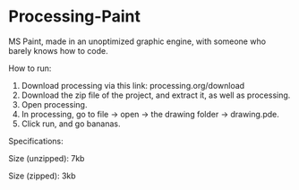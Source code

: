 # Processing-Paint
MS Paint, made in an unoptimized graphic engine, with someone who barely knows how to code.


How to run:

1. Download processing via this link: processing.org/download
2. Download the zip file of the project, and extract it, as well as processing.
3. Open processing.
4. In processing, go to file -> open -> the drawing folder -> drawing.pde.
5. Click run, and go bananas.

Specifications:

Size (unzipped): 7kb

Size (zipped): 3kb
